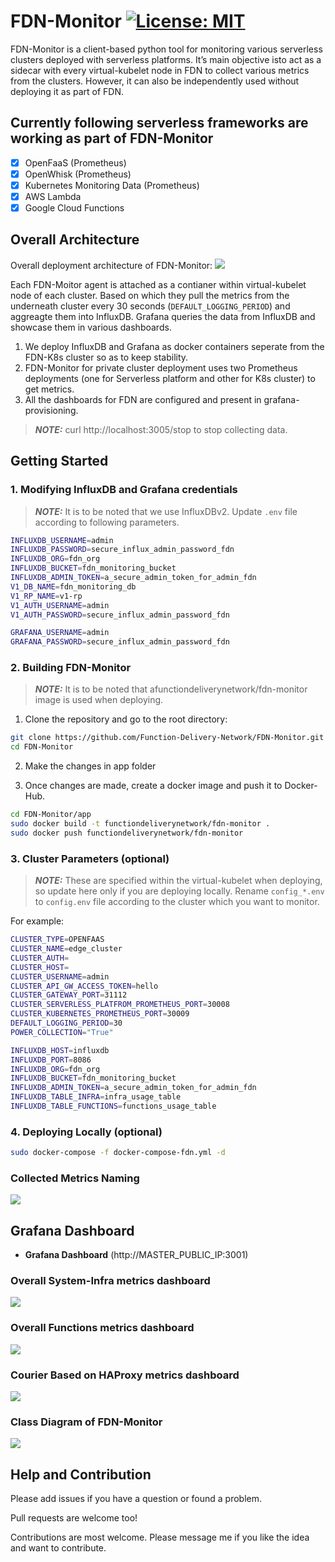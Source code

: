 # FDN-Monitor [![License: MIT](https://img.shields.io/badge/License-MIT-green.svg)](https://github.com/Function-Delivery-Network/FDN-Monitor/blob/main/LICENSE)

FDN-Monitor is  a  client-based  python  tool  for  monitoring various serverless clusters deployed with serverless platforms. 
It’s main objective isto  act  as  a  sidecar with every virtual-kubelet node in FDN to collect various metrics from the clusters. However, it can also be independently used without deploying it as part of FDN.

## Currently following serverless frameworks are working as part of FDN-Monitor
- [x] OpenFaaS (Prometheus)
- [x] OpenWhisk (Prometheus)
- [x] Kubernetes Monitoring Data (Prometheus)
- [x] AWS Lambda
- [x] Google Cloud Functions

## Overall Architecture
Overall deployment architecture of FDN-Monitor:
<img src="./docs/diagrams/FDN-Monitor.png"/>

Each FDN-Moitor agent is attached as a contianer within virtual-kubelet node of each cluster. Based on which they pull the metrics from the underneath cluster every 30 seconds (```DEFAULT_LOGGING_PERIOD```) and aggreagte them into InfluxDB. Grafana queries the data from InfluxDB and showcase them in various dashboards. 

1. We deploy InfluxDB and Grafana as docker containers seperate from the FDN-K8s cluster so as to keep stability.
2. FDN-Monitor for private cluster deployment uses two Prometheus deployments (one for Serverless platform and other for K8s cluster) to get metrics.
3. All the dashboards for FDN are configured and present in grafana-provisioning.

> **_NOTE:_**  curl http://localhost:3005/stop to stop collecting data. 

## Getting Started

### 1. Modifying InfluxDB and Grafana credentials
> **_NOTE:_**  It is to be noted that we use InfluxDBv2.
Update ```.env``` file according to following parameters.  

```bash
INFLUXDB_USERNAME=admin
INFLUXDB_PASSWORD=secure_influx_admin_password_fdn
INFLUXDB_ORG=fdn_org
INFLUXDB_BUCKET=fdn_monitoring_bucket
INFLUXDB_ADMIN_TOKEN=a_secure_admin_token_for_admin_fdn
V1_DB_NAME=fdn_monitoring_db
V1_RP_NAME=v1-rp
V1_AUTH_USERNAME=admin
V1_AUTH_PASSWORD=secure_influx_admin_password_fdn

GRAFANA_USERNAME=admin
GRAFANA_PASSWORD=secure_influx_admin_password_fdn
```
### 2. Building FDN-Monitor
> **_NOTE:_**  It is to be noted that afunctiondeliverynetwork/fdn-monitor image is used when deploying.
1. Clone the repository and go to the root directory:

```bash
git clone https://github.com/Function-Delivery-Network/FDN-Monitor.git
cd FDN-Monitor
```

2. Make the changes in app folder 

3. Once changes are made, create a docker image and push it to Docker-Hub. 
```bash
cd FDN-Monitor/app
sudo docker build -t functiondeliverynetwork/fdn-monitor .
sudo docker push functiondeliverynetwork/fdn-monitor
```

### 3. Cluster Parameters (optional)
> **_NOTE:_**  These are specified within the virtual-kubelet when deploying, so update here only if you are deploying locally. 
Rename ```config_*.env``` to ```config.env``` file according to the cluster which you want to monitor.  

For example: 

```bash
CLUSTER_TYPE=OPENFAAS
CLUSTER_NAME=edge_cluster
CLUSTER_AUTH=
CLUSTER_HOST=
CLUSTER_USERNAME=admin
CLUSTER_API_GW_ACCESS_TOKEN=hello
CLUSTER_GATEWAY_PORT=31112
CLUSTER_SERVERLESS_PLATFROM_PROMETHEUS_PORT=30008
CLUSTER_KUBERNETES_PROMETHEUS_PORT=30009
DEFAULT_LOGGING_PERIOD=30
POWER_COLLECTION="True"

INFLUXDB_HOST=influxdb
INFLUXDB_PORT=8086
INFLUXDB_ORG=fdn_org
INFLUXDB_BUCKET=fdn_monitoring_bucket
INFLUXDB_ADMIN_TOKEN=a_secure_admin_token_for_admin_fdn
INFLUXDB_TABLE_INFRA=infra_usage_table
INFLUXDB_TABLE_FUNCTIONS=functions_usage_table
```


### 4. Deploying Locally (optional)

```bash
sudo docker-compose -f docker-compose-fdn.yml -d
```

### Collected Metrics Naming
<img src="./docs/diagrams/collected_metrics.png"/>


## Grafana Dashboard

- **Grafana Dashboard** (http://MASTER_PUBLIC_IP:3001)
### Overall System-Infra metrics dashboard
<img src="./docs/diagrams/grafana-system.png"/>

### Overall Functions metrics dashboard
<img src="./docs/diagrams/grafana-functions.png"/>

### Courier Based on HAProxy metrics dashboard
<img src="./docs/diagrams/courier-stats.png"/>


### Class Diagram of FDN-Monitor
<img src="./docs/diagrams/class_diagram.png"/>

## Help and Contribution

Please add issues if you have a question or found a problem. 

Pull requests are welcome too!

Contributions are most welcome. Please message me if you like the idea and want to contribute. 
